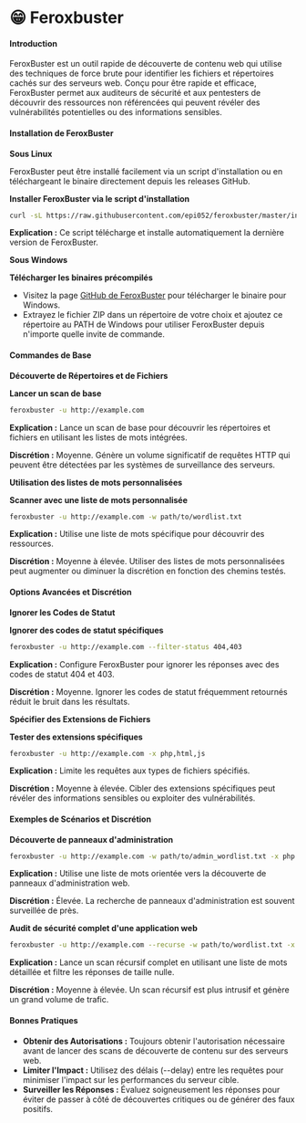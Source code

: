 # 😁 Feroxbuster

#### Introduction

FeroxBuster est un outil rapide de découverte de contenu web qui utilise des techniques de force brute pour identifier les fichiers et répertoires cachés sur des serveurs web. Conçu pour être rapide et efficace, FeroxBuster permet aux auditeurs de sécurité et aux pentesters de découvrir des ressources non référencées qui peuvent révéler des vulnérabilités potentielles ou des informations sensibles.

#### Installation de FeroxBuster

**Sous Linux**

FeroxBuster peut être installé facilement via un script d'installation ou en téléchargeant le binaire directement depuis les releases GitHub.

**Installer FeroxBuster via le script d'installation**

```bash
curl -sL https://raw.githubusercontent.com/epi052/feroxbuster/master/install-nix.sh | bash
```

**Explication :** Ce script télécharge et installe automatiquement la dernière version de FeroxBuster.

**Sous Windows**

**Télécharger les binaires précompilés**

* Visitez la page [GitHub de FeroxBuster](https://github.com/epi052/feroxbuster/releases) pour télécharger le binaire pour Windows.
* Extrayez le fichier ZIP dans un répertoire de votre choix et ajoutez ce répertoire au PATH de Windows pour utiliser FeroxBuster depuis n'importe quelle invite de commande.

#### Commandes de Base

**Découverte de Répertoires et de Fichiers**

**Lancer un scan de base**

```bash
feroxbuster -u http://example.com
```

**Explication :** Lance un scan de base pour découvrir les répertoires et fichiers en utilisant les listes de mots intégrées.&#x20;

**Discrétion :** Moyenne. Génère un volume significatif de requêtes HTTP qui peuvent être détectées par les systèmes de surveillance des serveurs.

**Utilisation des listes de mots personnalisées**

**Scanner avec une liste de mots personnalisée**

```bash
feroxbuster -u http://example.com -w path/to/wordlist.txt
```

**Explication :** Utilise une liste de mots spécifique pour découvrir des ressources.&#x20;

**Discrétion :** Moyenne à élevée. Utiliser des listes de mots personnalisées peut augmenter ou diminuer la discrétion en fonction des chemins testés.

#### Options Avancées et Discrétion

**Ignorer les Codes de Statut**

**Ignorer des codes de statut spécifiques**

```bash
feroxbuster -u http://example.com --filter-status 404,403
```

**Explication :** Configure FeroxBuster pour ignorer les réponses avec des codes de statut 404 et 403.&#x20;

**Discrétion :** Moyenne. Ignorer les codes de statut fréquemment retournés réduit le bruit dans les résultats.

**Spécifier des Extensions de Fichiers**

**Tester des extensions spécifiques**

```bash
feroxbuster -u http://example.com -x php,html,js
```

**Explication :** Limite les requêtes aux types de fichiers spécifiés.&#x20;

**Discrétion :** Moyenne à élevée. Cibler des extensions spécifiques peut révéler des informations sensibles ou exploiter des vulnérabilités.

#### Exemples de Scénarios et Discrétion

**Découverte de panneaux d'administration**

```bash
feroxbuster -u http://example.com -w path/to/admin_wordlist.txt -x php
```

**Explication :** Utilise une liste de mots orientée vers la découverte de panneaux d'administration web.&#x20;

**Discrétion :** Élevée. La recherche de panneaux d'administration est souvent surveillée de près.

**Audit de sécurité complet d'une application web**

```bash
feroxbuster -u http://example.com --recurse -w path/to/wordlist.txt -x php,html,js --filter-size 0
```

**Explication :** Lance un scan récursif complet en utilisant une liste de mots détaillée et filtre les réponses de taille nulle.&#x20;

**Discrétion :** Moyenne à élevée. Un scan récursif est plus intrusif et génère un grand volume de trafic.

#### Bonnes Pratiques

* **Obtenir des Autorisations :** Toujours obtenir l'autorisation nécessaire avant de lancer des scans de découverte de contenu sur des serveurs web.
* **Limiter l'Impact :** Utilisez des délais (--delay) entre les requêtes pour minimiser l'impact sur les performances du serveur cible.
* **Surveiller les Réponses :** Évaluez soigneusement les réponses pour éviter de passer à côté de découvertes critiques ou de générer des faux positifs.
